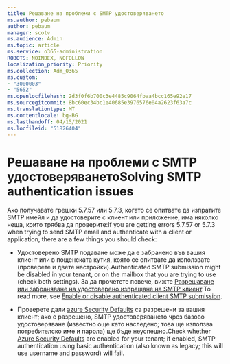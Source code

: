 ```yaml
---
title: Решаване на проблеми с SMTP удостоверяването
ms.author: pebaum
author: pebaum
manager: scotv
ms.audience: Admin
ms.topic: article
ms.service: o365-administration
ROBOTS: NOINDEX, NOFOLLOW
localization_priority: Priority
ms.collection: Adm_O365
ms.custom:
- "3000003"
- "5652"
ms.openlocfilehash: 2d3f0f6b700c3e4485c9064fbaa4bcc165e92e17
ms.sourcegitcommit: 8bc60ec34bc1e40685e3976576e04a2623f63a7c
ms.translationtype: MT
ms.contentlocale: bg-BG
ms.lasthandoff: 04/15/2021
ms.locfileid: "51826404"
---
```

# <a name="solving-smtp-authentication-issues"></a><span data-ttu-id="5e347-102">Решаване на проблеми с SMTP удостоверяването</span><span class="sxs-lookup"><span data-stu-id="5e347-102">Solving SMTP authentication issues</span></span>

<span data-ttu-id="5e347-103">Ако получавате грешки 5.7.57 или 5.7.3, когато се опитвате да изпратите SMTP имейл и да удостоверите с клиент или приложение, има няколко неща, които трябва да проверите:</span><span class="sxs-lookup"><span data-stu-id="5e347-103">If you are getting errors 5.7.57 or 5.7.3 when trying to send SMTP email and authenticate with a client or application, there are a few things you should check:</span></span>

- <span data-ttu-id="5e347-104">Удостоверено SMTP подаване може да е забранено във вашия клиент или в пощенската кутия, която се опитвате да използвате (проверете и двете настройки).</span><span class="sxs-lookup"><span data-stu-id="5e347-104">Authenticated SMTP submission might be disabled in your tenant, or on the mailbox that you are trying to use (check both settings).</span></span> <span data-ttu-id="5e347-105">За да прочетете повече, вижте [Разрешаване или забраняване на удостоверено изпращане на SMTP клиент](https://docs.microsoft.com/exchange/clients-and-mobile-in-exchange-online/authenticated-client-smtp-submission).</span><span class="sxs-lookup"><span data-stu-id="5e347-105">To read more, see [Enable or disable authenticated client SMTP submission](https://docs.microsoft.com/exchange/clients-and-mobile-in-exchange-online/authenticated-client-smtp-submission).</span></span>

- <span data-ttu-id="5e347-106">Проверете дали [azure Security Defaults](https://docs.microsoft.com/azure/active-directory/fundamentals/concept-fundamentals-security-defaults) са разрешени за вашия клиент; ако е разрешено, SMTP удостоверяването чрез базово удостоверяване (известно още като наследено; това ще използва потребителско име и парола) ще бъде неуспешно.</span><span class="sxs-lookup"><span data-stu-id="5e347-106">Check whether [Azure Security Defaults](https://docs.microsoft.com/azure/active-directory/fundamentals/concept-fundamentals-security-defaults) are enabled for your tenant; if enabled, SMTP authentication using basic authentication (also known as legacy; this will use username and password) will fail.</span></span>
